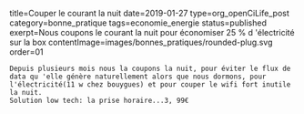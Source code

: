title=Couper le courant la nuit
date=2019-01-27
type=org_openCiLife_post
category=bonne_pratique
tags=economie_energie
status=published
exerpt=Nous coupons le courant la nuit pour économiser 25 % d 'électricité sur la box
contentImage=images/bonnes_pratiques/rounded-plug.svg
order=01
~~~~~~
Depuis plusieurs mois nous la coupons la nuit, pour éviter le flux de data qu 'elle génère naturellement alors que nous dormons, pour l'électricité(11 w chez bouygues) et pour couper le wifi fort inutile la nuit.
Solution low tech: la prise horaire...3, 99€
